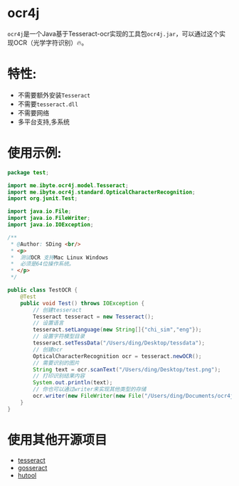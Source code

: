 # ocr4j
`ocr4j`是一个Java基于Tesseract-ocr实现的工具包`ocr4j.jar`，可以通过这个实现OCR（光学字符识别）🔥。

# 特性:
- 不需要额外安装`Tesseract`
- 不需要`tesseract.dll`
- 不需要网络
- 多平台支持,多系统

# 使用示例:
```java
package test;

import me.ibyte.ocr4j.model.Tesseract;
import me.ibyte.ocr4j.standard.OpticalCharacterRecognition;
import org.junit.Test;

import java.io.File;
import java.io.FileWriter;
import java.io.IOException;

/**
 * @Author: SDing <br/>
 * <p>
 *  测试OCR 支持Mac Linux Windows
 *  必须是64位操作系统。
 * </p>
 */

public class TestOCR {
    @Test
    public void Test() throws IOException {
        // 创建tesseract
        Tesseract tesseract = new Tesseract();
        // 设置语言
        tesseract.setLanguage(new String[]{"chi_sim","eng"});
        // 设置字符模型目录
        tesseract.setTessData("/Users/ding/Desktop/tessdata");
        // 创建ocr
        OpticalCharacterRecognition ocr = tesseract.newOCR();
        // 需要识别的图片
        String text = ocr.scanText("/Users/ding/Desktop/test.png");
        // 打印识别结果内容
        System.out.println(text);
        // 你也可以通过writer来实现其他类型的存储
        ocr.writer(new FileWriter(new File("/Users/ding/Documents/ocr4j/src/main/resources/1.txt")));
    }
}
```
# 使用其他开源项目
- [tesseract](https://github.com/tesseract-ocr/)
- [gosseract](https://github.com/otiai10/gosseract)
- [hutool](https://github.com/looly/hutool/)

